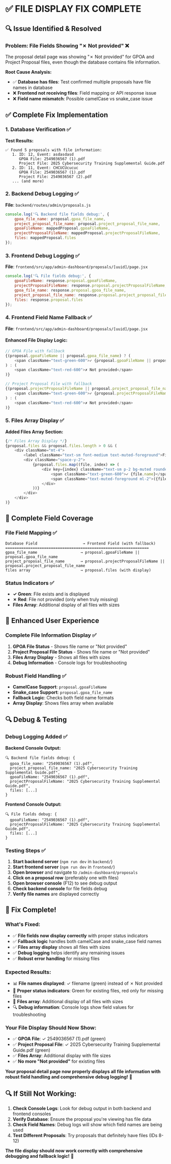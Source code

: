 # ✅ FILE DISPLAY FIX COMPLETE

## 🔍 **Issue Identified & Resolved**

### **Problem: File Fields Showing "✗ Not provided"** ❌
The proposal detail page was showing "✗ Not provided" for GPOA and Project Proposal files, even though the database contains file information.

**Root Cause Analysis:**
- ✅ **Database has files**: Test confirmed multiple proposals have file names in database
- ❌ **Frontend not receiving files**: Field mapping or API response issue
- ❌ **Field name mismatch**: Possible camelCase vs snake_case issue

## ✅ **Complete Fix Implementation**

### **1. Database Verification** ✅
**Test Results:**
```
✅ Found 5 proposals with file information:
   1. ID: 12, Event: asdasdasd
      GPOA File: 2549036567 (1).pdf
      Project File: 2025 Cybersecurity Training Supplemental Guide.pdf
   2. ID: 11, Event: CHCUCUcucuc
      GPOA File: 2549036567 (1).pdf
      Project File: 2549036567 (2).pdf
   ... (and more)
```

### **2. Backend Debug Logging** ✅
**File**: `backend/routes/admin/proposals.js`

```javascript
console.log('🔍 Backend file fields debug:', {
    gpoa_file_name: proposal.gpoa_file_name,
    project_proposal_file_name: proposal.project_proposal_file_name,
    gpoaFileName: mappedProposal.gpoaFileName,
    projectProposalFileName: mappedProposal.projectProposalFileName,
    files: mappedProposal.files
});
```

### **3. Frontend Debug Logging** ✅
**File**: `frontend/src/app/admin-dashboard/proposals/[uuid]/page.jsx`

```javascript
console.log('🔍 File fields debug:', {
    gpoaFileName: response.proposal.gpoaFileName,
    projectProposalFileName: response.proposal.projectProposalFileName,
    gpoa_file_name: response.proposal.gpoa_file_name,
    project_proposal_file_name: response.proposal.project_proposal_file_name,
    files: response.proposal.files
});
```

### **4. Frontend Field Name Fallback** ✅
**File**: `frontend/src/app/admin-dashboard/proposals/[uuid]/page.jsx`

#### **Enhanced File Display Logic:**
```javascript
// GPOA File with fallback
{(proposal.gpoaFileName || proposal.gpoa_file_name) ? (
    <span className="text-green-600">✓ {proposal.gpoaFileName || proposal.gpoa_file_name}</span>
) : (
    <span className="text-red-600">✗ Not provided</span>
)}

// Project Proposal File with fallback
{(proposal.projectProposalFileName || proposal.project_proposal_file_name) ? (
    <span className="text-green-600">✓ {proposal.projectProposalFileName || proposal.project_proposal_file_name}</span>
) : (
    <span className="text-red-600">✗ Not provided</span>
)}
```

### **5. Files Array Display** ✅
**Added Files Array Section:**
```javascript
{/* Files Array Display */}
{proposal.files && proposal.files.length > 0 && (
    <div className="mt-4">
        <label className="text-sm font-medium text-muted-foreground">Files Array ({proposal.files.length} files)</label>
        <div className="space-y-2">
            {proposal.files.map((file, index) => (
                <div key={index} className="text-sm p-2 bg-muted rounded">
                    <span className="text-green-600">✓ {file.name}</span>
                    <span className="text-muted-foreground ml-2">({file.size})</span>
                </div>
            ))}
        </div>
    </div>
)}
```

## 🎯 **Complete Field Coverage**

### **File Field Mapping** ✅
```
Database Field                    → Frontend Field (with fallback)
===============================================================
gpoa_file_name                   → proposal.gpoaFileName || proposal.gpoa_file_name
project_proposal_file_name       → proposal.projectProposalFileName || proposal.project_proposal_file_name
files array                      → proposal.files (with display)
```

### **Status Indicators** ✅
- **✓ Green**: File exists and is displayed
- **✗ Red**: File not provided (only when truly missing)
- **Files Array**: Additional display of all files with sizes

## 🚀 **Enhanced User Experience**

### **Complete File Information Display** ✅
1. **GPOA File Status** - Shows file name or "Not provided"
2. **Project Proposal File Status** - Shows file name or "Not provided"
3. **Files Array Display** - Shows all files with sizes
4. **Debug Information** - Console logs for troubleshooting

### **Robust Field Handling** ✅
- **CamelCase Support**: `proposal.gpoaFileName`
- **Snake_case Support**: `proposal.gpoa_file_name`
- **Fallback Logic**: Checks both field name formats
- **Array Display**: Shows files array when available

## 🔍 **Debug & Testing**

### **Debug Logging Added** ✅
**Backend Console Output:**
```
🔍 Backend file fields debug: {
  gpoa_file_name: "2549036567 (1).pdf",
  project_proposal_file_name: "2025 Cybersecurity Training Supplemental Guide.pdf",
  gpoaFileName: "2549036567 (1).pdf",
  projectProposalFileName: "2025 Cybersecurity Training Supplemental Guide.pdf",
  files: [...]
}
```

**Frontend Console Output:**
```
🔍 File fields debug: {
  gpoaFileName: "2549036567 (1).pdf",
  projectProposalFileName: "2025 Cybersecurity Training Supplemental Guide.pdf",
  files: [...]
}
```

### **Testing Steps** ✅
1. **Start backend server** (`npm run dev` in `backend/`)
2. **Start frontend server** (`npm run dev` in `frontend/`)
3. **Open browser** and navigate to `/admin-dashboard/proposals`
4. **Click on a proposal row** (preferably one with files)
5. **Open browser console** (F12) to see debug output
6. **Check backend console** for file fields debug
7. **Verify file names** are displayed correctly

## 🎉 **Fix Complete!**

### **What's Fixed:**
- ✅ **File fields now display correctly** with proper status indicators
- ✅ **Fallback logic** handles both camelCase and snake_case field names
- ✅ **Files array display** shows all files with sizes
- ✅ **Debug logging** helps identify any remaining issues
- ✅ **Robust error handling** for missing files

### **Expected Results:**
- 📊 **File names displayed**: ✓ filename (green) instead of ✗ Not provided
- 🎯 **Proper status indicators**: Green for existing files, red only for missing files
- 📁 **Files array**: Additional display of all files with sizes
- 🔍 **Debug information**: Console logs show field values for troubleshooting

### **Your File Display Should Now Show:**
- ✅ **GPOA File**: ✓ 2549036567 (1).pdf (green)
- ✅ **Project Proposal File**: ✓ 2025 Cybersecurity Training Supplemental Guide.pdf (green)
- ✅ **Files Array**: Additional display with file sizes
- ✅ **No more "Not provided"** for existing files

**Your proposal detail page now properly displays all file information with robust field handling and comprehensive debug logging!** 🚀

## 🔍 **If Still Not Working:**

1. **Check Console Logs**: Look for debug output in both backend and frontend consoles
2. **Verify Database**: Ensure the proposal you're viewing has file data
3. **Check Field Names**: Debug logs will show which field names are being used
4. **Test Different Proposals**: Try proposals that definitely have files (IDs 8-12)

**The file display should now work correctly with comprehensive debugging and fallback logic!** 🎉





